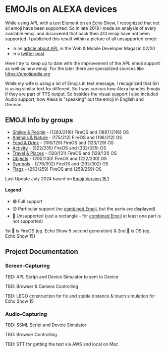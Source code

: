 # EMOJIs on ALEXA devices
While using APL with a text Element on an Echo Show, I recognized that not all emoji have been supported. So in late 2019 I made an analysis of every available emoji and discovered that back then 410 emoji have not been supported. I published this result within a picture of all unsupported emoji:
* in an [article about APL](hhttps://github.com/Anrufliste/Web-Mobile-Developer/blob/main/wmd_0220_S058_069.pdf) in the Web & Mobile Developer Magazin 02/20
* in a [twitter post](https://twitter.com/anrufliste/status/1217137755643400198?s=21)

Here I try to keep up to date with the improvement of the APL emoji support as well as new emoji. For the later there are specialized sources like <https://emojipedia.org>

While my wife is using a lot of Emojis in text message, I recognized that Siri is using similar text for different. So I was curious how Alexa handles Emojis if they are part of TTS output. So
besides the visual support I also included Audio support, how Alexa is "speaking" out the emoji in English and German.

## EMOJI Info by groups

* [Smiley & People](Smiley_and_People.md) - (1283/2116) FireOS and (1887/2116) OS
* [Animals & Nature](Animals_and_Nature.md) - (175/212) FireOS and (198/212) OS
* [Food & Drink](Food_and_Drink.md) - (106/129) FireOS and (123/129) OS
* [Activity](Activity.md) - (322/335) FireOS and (332/335) OS
* [Travel & Places](Travel_and_Places.md) - (120/131) FireOS and (128/131) OS
* [Objects](Objects.md) - (200/230) FireOS and (222/230) OS
* [Symbols](Symbols.md) - (276/302) FireOS and (292/302) OS
* [Flags](Flags.md) - (253/259) FireOS and (259/259) OS

Last Update July 2024 based on [Emoji Version 15.1](https://emojipedia.org/emoji-15.1)

#### Legend
* 🟢 Full support
* 🟡 Particular support (no [combined Emoji](https://emojipedia.org/emoji-zwj-sequence), but the parts are displayed)
* 🔴 Unsupported (just a rectangle - for [combined Emoji](https://emojipedia.org/emoji-zwj-sequence) at least one part is not supported)

1st 🚦 is FireOS (eg. Echo Show 5 second generation) & 2nd 🚦 is OS (eg. Echo Show 15)


## Project Documentation

### Screen-Capturing

TBD: APL Script and Device Simulator to sent to Device

TBD: Browser & Camera Controlling

TBD: LEGO construction for fix and stable distance & touch simulation for Echo Show 15

### Audio-Capturing

TBD: SSML Script and Device Simulator

TBD: Browser Controlling

TBD: STT for getting the text via AWS and local on Mac